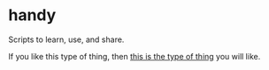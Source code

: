 # handy
Scripts to learn, use, and share.

If you like this type of thing, then [this is the type of thing](https://www.youtube.com/@TotalPythoneering) you will like.
